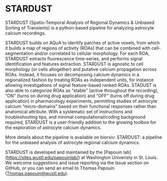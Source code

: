 # STARDUST
STARDUST (Spatio-Temporal Analysis of Regional Dynamics &amp; Unbiased Sorting of Transients) is a python-based pipeline for analyzing astrocyte calcium recordings. 

STARDUST builds on AQuA to identify patches of active voxels, from which it builds a map of regions of activity (ROAs) that can be combined with cell-segmentation and/or correlated to cellular morphology. For each ROA, STARDUST extracts fluorescence time-series, and performs signal identification and features extraction. STARDUST is agnostic to cell morphology (or cells altogether) and putative calcium propagation across ROAs. Instead, it focuses on decomposing calcium dynamics in a regionalized fashion by treating ROAs as independent units, for instance allowing investigations of signal feature-based ranked ROAs. STADUST is also able to categorize ROAs as “stable” (active throughout the recording), “ON” (turns on during drug application) and “OFF” (turns off during drug application) in pharmacology experiments, permitting studies of astrocyte calcium “micro-domains” based on their functional responses rather than anatomical attribute. With a systematic set of instructions and troubleshooting tips, and minimal computational/coding background required, STARDUST is a user-friendly addition to the growing toolbox for the exploration of astrocyte calcium dynamics.

More details about the pipeline is available on biorxiv: STARDUST: a pipeline for the unbiased analysis of astrocyte regional calcium dynamics. 

STARDUST is developed and maintained by the [Papouin lab] (https://sites.wustl.edu/papouinlab/) at Washington Univeristy in St. Louis. We welcome suggestions and issue reporting via the Issue section on GitHub, or you can send an email to Thomas Papouin (Thomas.papouin@wustl.edu). 